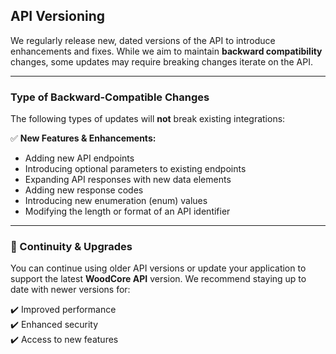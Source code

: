 ##  API Versioning  

We regularly release new, dated versions of the API to introduce enhancements and fixes. While we aim to maintain **backward compatibility** changes, some updates may require breaking changes iterate on the API.  

---

### Type of Backward-Compatible Changes  

The following types of updates will **not** break existing integrations:  

✅ **New Features & Enhancements:**
<ul>
<li> Adding new API endpoints</li>  
<li> Introducing optional parameters to existing endpoints</li>  
<li> Expanding API responses with new data elements</li>  
<li> Adding new response codes</li>  
<li> Introducing new enumeration (enum) values</li>  
<li> Modifying the length or format of an API identifier</li>   
</ul>

---

### 🔗 Continuity & Upgrades  

You can continue using older API versions or update your application to support the latest **WoodCore API** version. We recommend staying up to date with newer versions for:  

✔️ Improved performance  
✔️ Enhanced security  
✔️ Access to new features  

